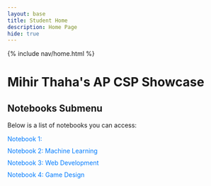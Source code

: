 ```yaml
---
layout: base
title: Student Home 
description: Home Page
hide: true
---
```


{% include nav/home.html %}

# Mihir Thaha's AP CSP Showcase #

## Notebooks Submenu ##

Below is a list of notebooks you can access:

<div class="submenu">
  <ul>
    <li><a href="/home/mihirthaha/nighthawk/mihir_2025/_notebooks/Foundation/2024-09-18-game.ipynb" target="_blank">Notebook 1: </a></li>
    <li><a href="path_to_notebook_2.ipynb" target="_blank">Notebook 2: Machine Learning</a></li>
    <li><a href="path_to_notebook_3.ipynb" target="_blank">Notebook 3: Web Development</a></li>
    <li><a href="path_to_notebook_4.ipynb" target="_blank">Notebook 4: Game Design</a></li>
  </ul>
</div>

<style>
.submenu ul {
  list-style-type: none;
  padding-left: 0;
}
.submenu li {
  margin: 10px 0;
}
.submenu a {
  text-decoration: none;
  color: #007bff;
}
.submenu a:hover {
  text-decoration: underline;
}
</style>
